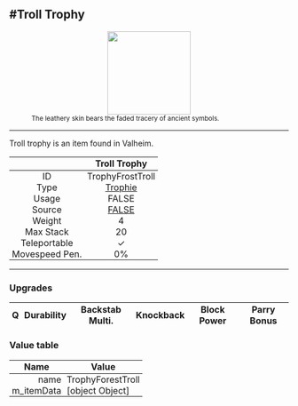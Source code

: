 <meta property="og:title" content="Troll Trophy - MoreValheim" /><meta property="og:type" content="website" /><meta property="og:image" content="/assets/troll_trophy.png" /><meta property="og:description" content="Troll Trophy is an item found in Valheim." /><meta name="theme-color" content="#546D78"><meta name="twitter:card" content="summary_large_image">
#Troll Trophy
-------------
<style>img {width:20px;}.tb {width:150px;display: block;margin-left: auto;margin-right: auto;}</style>

<style>.md-typeset table:not([class]) th:not([align]) {min-width:unset!important;}</style>
<style>td{padding:0em 0.3em!important;text-align:center!important;border-left:.05rem solid var(--md-default-fg-color--lightest)}</style>

<style>th{padding:0.1em 0.3em!important;text-align:center!important;font-weight:bold}</style>

<style>pre{text-align:right!important}</style>
<style>table tr td:first-child {border-left: 0;};</style>

<figure><img src="/assets/troll_trophy.png" class="tb" /><figcaption><small>The leathery skin bears the faded tracery of ancient symbols.</small></figcaption></figure>

-------------

Troll trophy is an item found in Valheim.

|        | Troll Trophy              |
| ----------- | ------------------------------------ |
| ID |TrophyFrostTroll
| Type | [Trophie](../../types/trophie)
| Usage | FALSE<br>
| Source | [FALSE](../../items/false)
| Weight | 4 |
| Max Stack | 20 |
| Teleportable | ✓
| Movespeed Pen. | 0%


-------------

### Upgrades
| Q | Durability | Backstab Multi. | Knockback | Block Power | Parry Bonus
| - | - | - | - | - | - 


### Value table
| Name | Value
| - | - |
| <div style="text-align:right">name</div> | <div style="text-align:left">TrophyForestTroll</div> | 
| <div style="text-align:right">m_itemData</div> | <div style="text-align:left">[object Object]</div> |  